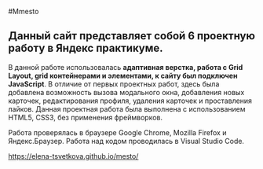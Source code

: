 #Mmesto

## Данный сайт представляет собой 6 проектную работу в Яндекс практикуме.
В данной работе использовалась **адаптивная верстка, работа с Grid Layout, grid контейнерами и элементами, к сайту был подключен JavaScript**.
В отличие от первых проектных работ, здесь была добавлена возможность вызова модального окна, добавления новых карточек, редактирования профиля, удаления карточек и проставления лайков.
Данная проектная работа была выполнена с использованием HTML5, CSS3, без применения фреймворков.

Работа проверялась в браузере Google Chrome, Mozilla Firefox и Яндекс.Браузер. Работа над кодом проводилась в Visual Studio Code.

https://elena-tsvetkova.github.io/mesto/

